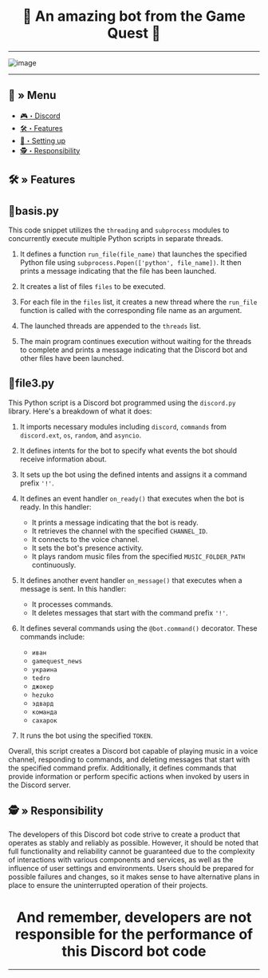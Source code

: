 <h1 align="center">
🎯 An amazing bot from the Game Quest 🎯
</h1>

---

![image](https://github.com/AndreMuhamed/Game_Quest/assets/128980327/3ca9c1f9-0da9-4315-877e-28f1a450169f)


---

## <a id="menu"></a>🦾 » Menu
- [🎮・Discord](https://discord.gg/nQGvVAEw5r)
- [🛠・Features](#features)
- [🎉・Setting up](#setup)
- [🕵️・Responsibility](#responsibility)

## <a id="features"></a>🛠 » Features

## 📝basis.py
This code snippet utilizes the `threading` and `subprocess` modules to concurrently execute multiple Python scripts in separate threads.

1. It defines a function `run_file(file_name)` that launches the specified Python file using `subprocess.Popen(['python', file_name])`. It then prints a message indicating that the file has been launched.

2. It creates a list of files `files` to be executed.

3. For each file in the `files` list, it creates a new thread where the `run_file` function is called with the corresponding file name as an argument.

4. The launched threads are appended to the `threads` list.

5. The main program continues execution without waiting for the threads to complete and prints a message indicating that the Discord bot and other files have been launched.

## 📝file3.py
This Python script is a Discord bot programmed using the `discord.py` library. Here's a breakdown of what it does:

1. It imports necessary modules including `discord`, `commands` from `discord.ext`, `os`, `random`, and `asyncio`.

2. It defines intents for the bot to specify what events the bot should receive information about.

3. It sets up the bot using the defined intents and assigns it a command prefix `'!'`.

4. It defines an event handler `on_ready()` that executes when the bot is ready. In this handler:
   - It prints a message indicating that the bot is ready.
   - It retrieves the channel with the specified `CHANNEL_ID`.
   - It connects to the voice channel.
   - It sets the bot's presence activity.
   - It plays random music files from the specified `MUSIC_FOLDER_PATH` continuously.

5. It defines another event handler `on_message()` that executes when a message is sent. In this handler:
   - It processes commands.
   - It deletes messages that start with the command prefix `'!'`.

6. It defines several commands using the `@bot.command()` decorator. These commands include:
   - `иван`
   - `gamequest_news`
   - `украина`
   - `tedro`
   - `джокер`
   - `hezuko`
   - `эдвард`
   - `команда`
   - `сахарок`

7. It runs the bot using the specified `TOKEN`.

Overall, this script creates a Discord bot capable of playing music in a voice channel, responding to commands, and deleting messages that start with the specified command prefix. Additionally, it defines commands that provide information or perform specific actions when invoked by users in the Discord server.

## <a id="responsibility"></a>🕵️ » Responsibility
The developers of this Discord bot code strive to create a product that operates as stably and reliably as possible. However, it should be noted that full functionality and reliability cannot be guaranteed due to the complexity of interactions with various components and services, as well as the influence of user settings and environments. Users should be prepared for possible failures and changes, so it makes sense to have alternative plans in place to ensure the uninterrupted operation of their projects.

<h1 align="center">
And remember, developers are not responsible for the performance of this Discord bot code
</h1>

---

